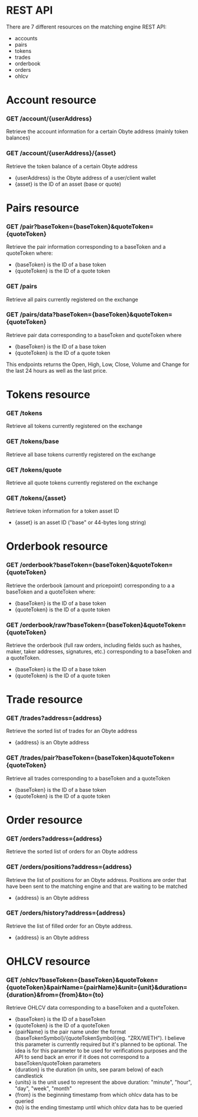 # REST API

There are 7 different resources on the matching engine REST API:

* accounts
* pairs
* tokens
* trades
* orderbook
* orders
* ohlcv


# Account resource

### GET /account/{userAddress}

Retrieve the account information for a certain Obyte address (mainly token balances)

### GET /account/{userAddress}/{asset}

Retrieve the token balance of a certain Obyte address

* {userAddress} is the Obyte address of a user/client wallet
* {asset} is the ID of an asset (base or quote)


# Pairs resource

### GET /pair?baseToken={baseToken}&quoteToken={quoteToken}

Retrieve the pair information corresponding to a baseToken and a quoteToken where:

* {baseToken} is the ID of a base token
* {quoteToken} is the ID of a quote token

### GET /pairs

Retrieve all pairs currently registered on the exchange

### GET /pairs/data?baseToken={baseToken}&quoteToken={quoteToken}

Retrieve pair data corresponding to a baseToken and quoteToken where

* {baseToken} is the ID of a base token
* {quoteToken} is the ID of a quote token

This endpoints returns the Open, High, Low, Close, Volume and Change for the last 24 hours
as well as the last price.


# Tokens resource

### GET /tokens

Retrieve all tokens currently registered on the exchange

### GET /tokens/base

Retrieve all base tokens currently registered on the exchange

### GET /tokens/quote

Retrieve all quote tokens currently registered on the exchange

### GET /tokens/{asset}

Retrieve token information for a token asset ID

* {asset} is an asset ID ("base" or 44-bytes long string)


# Orderbook resource

### GET /orderbook?baseToken={baseToken}&quoteToken={quoteToken}

Retrieve the orderbook (amount and pricepoint) corresponding to a a baseToken and a quoteToken where:

* {baseToken} is the ID of a base token
* {quoteToken} is the ID of a quote token

### GET /orderbook/raw?baseToken={baseToken}&quoteToken={quoteToken}

Retrieve the orderbook (full raw orders, including fields such as hashes, maker, taker addresses, signatures, etc.)
corresponding to a baseToken and a quoteToken.

* {baseToken} is the ID of a base token
* {quoteToken} is the ID of a quote token


# Trade resource

### GET /trades?address={address}

Retrieve the sorted list of trades for an Obyte address

* {address} is an Obyte address

### GET /trades/pair?baseToken={baseToken}&quoteToken={quoteToken}

Retrieve all trades corresponding to a baseToken and a quoteToken

* {baseToken} is the ID of a base token
* {quoteToken} is the ID of a quote token



# Order resource

### GET /orders?address={address}

Retrieve the sorted list of orders for an Obyte address

### GET /orders/positions?address={address}

Retrieve the list of positions for an Obyte address. Positions are order that have been sent
to the matching engine and that are waiting to be matched

* {address} is an Obyte address

### GET /orders/history?address={address}

Retrieve the list of filled order for an Obyte address.

* {address} is an Obyte address


# OHLCV resource

### GET /ohlcv?baseToken={baseToken}&quoteToken={quoteToken}&pairName={pairName}&unit={unit}&duration={duration}&from={from}&to={to}

Retrieve OHLCV data corresponding to a baseToken and a quoteToken.

* {baseToken} is the ID of a baseToken
* {quoteToken} is the ID of a quoteToken
* {pairName} is the pair name under the format {baseTokenSymbol}/{quoteTokenSymbol}(eg. "ZRX/WETH"). I believe this parameter is currently required but it's planned to be optional. The idea is for this parameter to be used for verifications purposes and the API to send back an error if it does not correspond to a baseToken/quoteToken parameters
* {duration} is the duration (in units, see param below) of each candlestick
* {units} is the unit used to represent the above duration: "minute", "hour", "day", "week", "month"
* {from} is the beginning timestamp from which ohlcv data has to be queried
* {to} is the ending timestamp until which ohlcv data has to be queried
